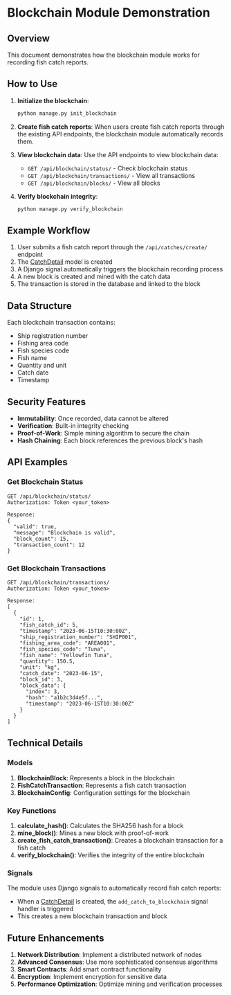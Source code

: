 # Blockchain Module Demonstration

## Overview

This document demonstrates how the blockchain module works for recording fish catch reports.

## How to Use

1. **Initialize the blockchain**:

   ```bash
   python manage.py init_blockchain
   ```

2. **Create fish catch reports**:
   When users create fish catch reports through the existing API endpoints, the blockchain module automatically records them.

3. **View blockchain data**:
   Use the API endpoints to view blockchain data:

   - `GET /api/blockchain/status/` - Check blockchain status
   - `GET /api/blockchain/transactions/` - View all transactions
   - `GET /api/blockchain/blocks/` - View all blocks

4. **Verify blockchain integrity**:
   ```bash
   python manage.py verify_blockchain
   ```

## Example Workflow

1. User submits a fish catch report through the `/api/catches/create/` endpoint
2. The [CatchDetail](file:///Users/ROFI/Develop/proyek/fco_project/catches/models.py#L23-L36) model is created
3. A Django signal automatically triggers the blockchain recording process
4. A new block is created and mined with the catch data
5. The transaction is stored in the database and linked to the block

## Data Structure

Each blockchain transaction contains:

- Ship registration number
- Fishing area code
- Fish species code
- Fish name
- Quantity and unit
- Catch date
- Timestamp

## Security Features

- **Immutability**: Once recorded, data cannot be altered
- **Verification**: Built-in integrity checking
- **Proof-of-Work**: Simple mining algorithm to secure the chain
- **Hash Chaining**: Each block references the previous block's hash

## API Examples

### Get Blockchain Status

```http
GET /api/blockchain/status/
Authorization: Token <your_token>

Response:
{
  "valid": true,
  "message": "Blockchain is valid",
  "block_count": 15,
  "transaction_count": 12
}
```

### Get Blockchain Transactions

```http
GET /api/blockchain/transactions/
Authorization: Token <your_token>

Response:
[
  {
    "id": 1,
    "fish_catch_id": 5,
    "timestamp": "2023-06-15T10:30:00Z",
    "ship_registration_number": "SHIP001",
    "fishing_area_code": "AREA001",
    "fish_species_code": "Tuna",
    "fish_name": "Yellowfin Tuna",
    "quantity": 150.5,
    "unit": "kg",
    "catch_date": "2023-06-15",
    "block_id": 3,
    "block_data": {
      "index": 3,
      "hash": "a1b2c3d4e5f...",
      "timestamp": "2023-06-15T10:30:00Z"
    }
  }
]
```

## Technical Details

### Models

1. **BlockchainBlock**: Represents a block in the blockchain
2. **FishCatchTransaction**: Represents a fish catch transaction
3. **BlockchainConfig**: Configuration settings for the blockchain

### Key Functions

1. **calculate_hash()**: Calculates the SHA256 hash for a block
2. **mine_block()**: Mines a new block with proof-of-work
3. **create_fish_catch_transaction()**: Creates a blockchain transaction for a fish catch
4. **verify_blockchain()**: Verifies the integrity of the entire blockchain

### Signals

The module uses Django signals to automatically record fish catch reports:

- When a [CatchDetail](file:///Users/ROFI/Develop/proyek/fco_project/catches/models.py#L23-L36) is created, the `add_catch_to_blockchain` signal handler is triggered
- This creates a new blockchain transaction and block

## Future Enhancements

1. **Network Distribution**: Implement a distributed network of nodes
2. **Advanced Consensus**: Use more sophisticated consensus algorithms
3. **Smart Contracts**: Add smart contract functionality
4. **Encryption**: Implement encryption for sensitive data
5. **Performance Optimization**: Optimize mining and verification processes
